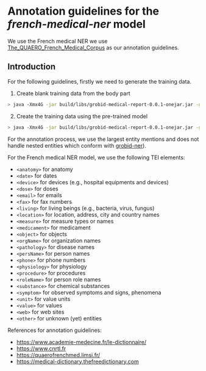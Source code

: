 # Annotation guidelines for the _french-medical-ner_ model

We use the French medical NER we use [The_QUAERO_French_Medical_Corpus](https://quaerofrenchmed.limsi.fr/) as our annotation guidelines.

## Introduction

For the following guidelines, firstly we need to generate the training data.

1. Create blank training data from the body part

```bash
> java -Xmx4G -jar build/libs/grobid-medical-report-0.0.1-onejar.jar -gH grobid-home -dIn ~/path_to_input_directory/ -dOut ~/path_to_output_directory -exe createTrainingBlankFrenchMedicalNER
```

2. Create the training data using the pre-trained model

```bash
> java -Xmx4G -jar build/libs/grobid-medical-report-0.0.1-onejar.jar -gH grobid-home -dIn ~/path_to_input_directory/ -dOut ~/path_to_output_directory -exe createTrainingFrenchMedicalNER
```

For the annotation process, we use the largest entity mentions and does not handle nested entities which conform with [grobid-ner](https://grobid-ner.readthedocs.io/en/latest/largest-entity-mention/)).

For the French medical NER model, we use the following TEI elements:

* `<anatomy>` for anatomy
* `<date>` for dates
* `<device>` for devices (e.g., hospital equipments and devices)
* `<dose>` for doses
* `<email>` for emails
* `<fax>` for fax numbers
* `<living>` for living beings (e.g., bacteria, virus,  fungus)
* `<location>` for location, address, city and country names
* `<measure>` for measure types or names
* `<medicament>` for medicament
* `<object>` for objects 
* `<orgName>` for organization names
* `<pathology>` for disease names
* `<persName>` for person names
* `<phone>` for phone numbers
* `<physiology>` for physiology
* `<procedure>` for procedures
* `<roleName>` for person role names
* `<substance>` for chemical substances
* `<symptom>` for observed symptoms and signs, phenomena
* `<unit>` for value units
* `<value>` for values
* `<web>` for web sites
* `<other>` for unknown (yet) entities


References for annotation guidelines:
* https://www.academie-medecine.fr/le-dictionnaire/
* https://www.cnrtl.fr 
* https://quaerofrenchmed.limsi.fr/
* https://medical-dictionary.thefreedictionary.com
